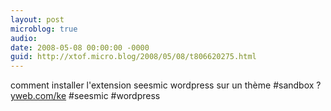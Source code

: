 ```yaml
---
layout: post
microblog: true
audio: 
date: 2008-05-08 00:00:00 -0000
guid: http://xtof.micro.blog/2008/05/08/t806620275.html
---
```

comment installer l'extension seesmic wordpress sur un thème #sandbox ? [yweb.com/ke](http://yweb.com/ke) #seesmic #wordpress
